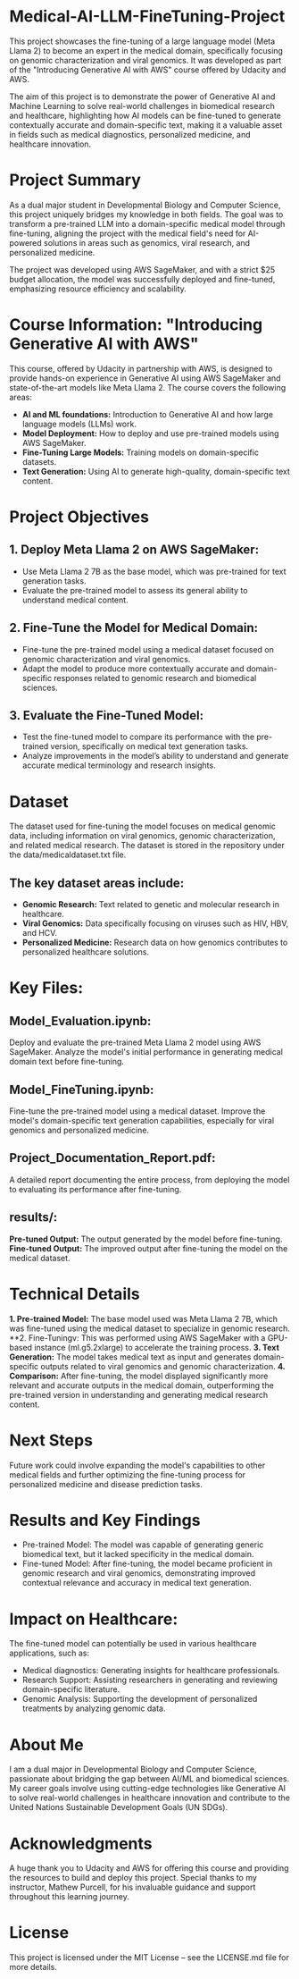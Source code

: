 # Medical-AI-LLM-FineTuning-Project
This project showcases the fine-tuning of a large language model (Meta Llama 2) to become an expert in the medical domain, specifically focusing on genomic characterization and viral genomics. It was developed as part of the "Introducing Generative AI with AWS" course offered by Udacity and AWS.

The aim of this project is to demonstrate the power of Generative AI and Machine Learning to solve real-world challenges in biomedical research and healthcare, highlighting how AI models can be fine-tuned to generate contextually accurate and domain-specific text, making it a valuable asset in fields such as medical diagnostics, personalized medicine, and healthcare innovation.

# Project Summary
As a dual major student in Developmental Biology and Computer Science, this project uniquely bridges my knowledge in both fields. The goal was to transform a pre-trained LLM into a domain-specific medical model through fine-tuning, aligning the project with the medical field's need for AI-powered solutions in areas such as genomics, viral research, and personalized medicine.

The project was developed using AWS SageMaker, and with a strict $25 budget allocation, the model was successfully deployed and fine-tuned, emphasizing resource efficiency and scalability.

# Course Information: "Introducing Generative AI with AWS"
This course, offered by Udacity in partnership with AWS, is designed to provide hands-on experience in Generative AI using AWS SageMaker and state-of-the-art models like Meta Llama 2. The course covers the following areas:

- **AI and ML foundations:** Introduction to Generative AI and how large language models (LLMs) work.
- **Model Deployment:** How to deploy and use pre-trained models using AWS SageMaker.
- **Fine-Tuning Large Models:** Training models on domain-specific datasets.
- **Text Generation:** Using AI to generate high-quality, domain-specific text content.

# Project Objectives
## 1. Deploy Meta Llama 2 on AWS SageMaker:
- Use Meta Llama 2 7B as the base model, which was pre-trained for text generation tasks.
- Evaluate the pre-trained model to assess its general ability to understand medical content.

## 2. Fine-Tune the Model for Medical Domain:
- Fine-tune the pre-trained model using a medical dataset focused on genomic characterization and viral genomics.
- Adapt the model to produce more contextually accurate and domain-specific responses related to genomic research and biomedical sciences.

## 3. Evaluate the Fine-Tuned Model:
- Test the fine-tuned model to compare its performance with the pre-trained version, specifically on medical text generation tasks.
- Analyze improvements in the model’s ability to understand and generate accurate medical terminology and research insights.

# Dataset
The dataset used for fine-tuning the model focuses on medical genomic data, including information on viral genomics, genomic characterization, and related medical research. The dataset is stored in the repository under the data/medicaldataset.txt file.

## The key dataset areas include:
- **Genomic Research:** Text related to genetic and molecular research in healthcare.
- **Viral Genomics:** Data specifically focusing on viruses such as HIV, HBV, and HCV.
- **Personalized Medicine:** Research data on how genomics contributes to personalized healthcare solutions.

# Key Files:
## Model_Evaluation.ipynb:
Deploy and evaluate the pre-trained Meta Llama 2 model using AWS SageMaker.
Analyze the model's initial performance in generating medical domain text before fine-tuning.

## Model_FineTuning.ipynb:
Fine-tune the pre-trained model using a medical dataset.
Improve the model's domain-specific text generation capabilities, especially for viral genomics and personalized medicine.

## Project_Documentation_Report.pdf:
A detailed report documenting the entire process, from deploying the model to evaluating its performance after fine-tuning.

## results/:
**Pre-tuned Output:** The output generated by the model before fine-tuning.
**Fine-tuned Output:** The improved output after fine-tuning the model on the medical dataset.

# Technical Details
**1. Pre-trained Model:** The base model used was Meta Llama 2 7B, which was fine-tuned using the medical dataset to specialize in genomic research.
**2. Fine-Tuningv: This was performed using AWS SageMaker with a GPU-based instance (ml.g5.2xlarge) to accelerate the training process.
**3. Text Generation:** The model takes medical text as input and generates domain-specific outputs related to viral genomics and genomic characterization.
**4. Comparison:** After fine-tuning, the model displayed significantly more relevant and accurate outputs in the medical domain, outperforming the pre-trained version in understanding and generating medical research content.

# Next Steps
Future work could involve expanding the model's capabilities to other medical fields and further optimizing the fine-tuning process for personalized medicine and disease prediction tasks.

# Results and Key Findings
- Pre-trained Model: The model was capable of generating generic biomedical text, but it lacked specificity in the medical domain.
- Fine-tuned Model: After fine-tuning, the model became proficient in genomic research and viral genomics, demonstrating improved contextual relevance and accuracy in medical text generation.

# Impact on Healthcare:
The fine-tuned model can potentially be used in various healthcare applications, such as:
- Medical diagnostics: Generating insights for healthcare professionals.
- Research Support: Assisting researchers in generating and reviewing domain-specific literature.
- Genomic Analysis: Supporting the development of personalized treatments by analyzing genomic data.

# About Me
I am a dual major in Developmental Biology and Computer Science, passionate about bridging the gap between AI/ML and biomedical sciences. My career goals involve using cutting-edge technologies like Generative AI to solve real-world challenges in healthcare innovation and contribute to the United Nations Sustainable Development Goals (UN SDGs).

# Acknowledgments
A huge thank you to Udacity and AWS for offering this course and providing the resources to build and deploy this project.
Special thanks to my instructor, Mathew Purcell, for his invaluable guidance and support throughout this learning journey.

# License
This project is licensed under the MIT License – see the LICENSE.md file for more details.
